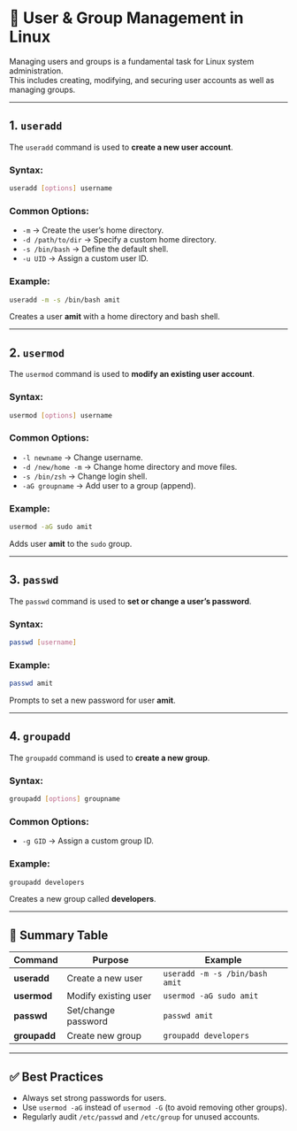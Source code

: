# 👤 User & Group Management in Linux

Managing users and groups is a fundamental task for Linux system administration.  
This includes creating, modifying, and securing user accounts as well as managing groups.

---

## 1. `useradd`
The `useradd` command is used to **create a new user account**.

### Syntax:
```bash
useradd [options] username
```

### Common Options:
- `-m` → Create the user’s home directory.
- `-d /path/to/dir` → Specify a custom home directory.
- `-s /bin/bash` → Define the default shell.
- `-u UID` → Assign a custom user ID.

### Example:
```bash
useradd -m -s /bin/bash amit
```
Creates a user **amit** with a home directory and bash shell.

---

## 2. `usermod`
The `usermod` command is used to **modify an existing user account**.

### Syntax:
```bash
usermod [options] username
```

### Common Options:
- `-l newname` → Change username.
- `-d /new/home -m` → Change home directory and move files.
- `-s /bin/zsh` → Change login shell.
- `-aG groupname` → Add user to a group (append).

### Example:
```bash
usermod -aG sudo amit
```
Adds user **amit** to the `sudo` group.

---

## 3. `passwd`
The `passwd` command is used to **set or change a user’s password**.

### Syntax:
```bash
passwd [username]
```

### Example:
```bash
passwd amit
```
Prompts to set a new password for user **amit**.

---

## 4. `groupadd`
The `groupadd` command is used to **create a new group**.

### Syntax:
```bash
groupadd [options] groupname
```

### Common Options:
- `-g GID` → Assign a custom group ID.

### Example:
```bash
groupadd developers
```
Creates a new group called **developers**.

---

## 🔑 Summary Table

| Command   | Purpose | Example |
|-----------|---------|---------|
| **useradd** | Create a new user | `useradd -m -s /bin/bash amit` |
| **usermod** | Modify existing user | `usermod -aG sudo amit` |
| **passwd**  | Set/change password | `passwd amit` |
| **groupadd** | Create new group | `groupadd developers` |

---

## ✅ Best Practices
- Always set strong passwords for users.
- Use `usermod -aG` instead of `usermod -G` (to avoid removing other groups).
- Regularly audit `/etc/passwd` and `/etc/group` for unused accounts.
